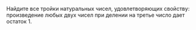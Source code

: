 Найдите все тройки натуральных чисел, удовлетворяющих свойству: произведение любых двух чисел при делении на третье число дает остаток 1.